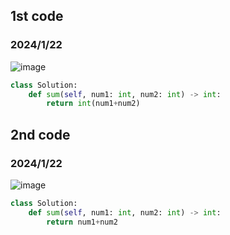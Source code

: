 ## 1st code
### 2024/1/22

![image](https://github.com/PhoenixCHW/My_leetcode/assets/39382795/f57062cc-673e-4ef7-bbff-c7bf4e1724b7)
```python
class Solution:
    def sum(self, num1: int, num2: int) -> int:
        return int(num1+num2)
```

## 2nd code
### 2024/1/22

![image](https://github.com/PhoenixCHW/My_leetcode/assets/39382795/fc514260-33d9-48de-8dd6-7a8f58080018)

```python
class Solution:
    def sum(self, num1: int, num2: int) -> int:
        return num1+num2
```
